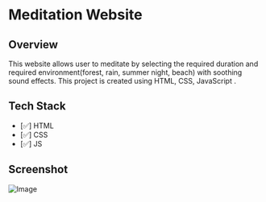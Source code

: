 # Meditation Website

## Overview
This website allows user to meditate by selecting the required duration and required environment(forest, rain, summer night, beach) with soothing sound effects.
This project is created using HTML, CSS, JavaScript .


## Tech Stack

- [✅] HTML
- [✅] CSS
- [✅] JS

## Screenshot

![Image](https://user-images.githubusercontent.com/59368657/165918535-b9f5c5a2-e6ad-4141-80bd-20105798673b.png)
